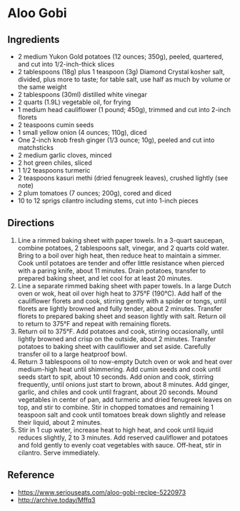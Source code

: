 # Aloo Gobi

## Ingredients

- 2 medium Yukon Gold potatoes (12 ounces; 350g), peeled, quartered, and cut into 1/2-inch-thick slices
- 2 tablespoons (18g) plus 1 teaspoon (3g) Diamond Crystal kosher salt, divided, plus more to taste; for table salt, use half as much by volume or the same weight
- 2 tablespoons (30ml) distilled white vinegar
- 2 quarts (1.9L) vegetable oil, for frying
- 1 medium head cauliflower (1 pound; 450g), trimmed and cut into 2-inch florets
- 2 teaspoons cumin seeds
- 1 small yellow onion (4 ounces; 110g), diced
- One 2-inch knob fresh ginger (1/3 ounce; 10g), peeled and cut into matchsticks
- 2 medium garlic cloves, minced
- 2 hot green chiles, sliced
- 1 1/2 teaspoons turmeric
- 2 teaspoons kasuri methi (dried fenugreek leaves), crushed lightly (see note)
- 2 plum tomatoes (7 ounces; 200g), cored and diced
- 10 to 12 sprigs cilantro including stems, cut into 1-inch pieces

## Directions

1. Line a rimmed baking sheet with paper towels. In a 3-quart saucepan, combine potatoes, 2 tablespoons salt, vinegar, and 2 quarts cold water. Bring to a boil over high heat, then reduce heat to maintain a simmer. Cook until potatoes are tender and offer little resistance when pierced with a paring knife, about 11 minutes. Drain potatoes, transfer to prepared baking sheet, and let cool for at least 20 minutes.
2. Line a separate rimmed baking sheet with paper towels. In a large Dutch oven or wok, heat oil over high heat to 375°F (190°C). Add half of the cauliflower florets and cook, stirring gently with a spider or tongs, until florets are lightly browned and fully tender, about 2 minutes. Transfer florets to prepared baking sheet and season lightly with salt. Return oil to return to 375°F and repeat with remaining florets.
3. Return oil to 375°F. Add potatoes and cook, stirring occasionally, until lightly browned and crisp on the outside, about 2 minutes. Transfer potatoes to baking sheet with cauliflower and set aside. Carefully transfer oil to a large heatproof bowl.
4. Return 3 tablespoons oil to now-empty Dutch oven or wok and heat over medium-high heat until shimmering. Add cumin seeds and cook until seeds start to spit, about 10 seconds. Add onion and cook, stirring frequently, until onions just start to brown, about 8 minutes. Add ginger, garlic, and chiles and cook until fragrant, about 20 seconds. Mound vegetables in center of pan, add turmeric and dried fenugreek leaves on top, and stir to combine. Stir in chopped tomatoes and remaining 1 teaspoon salt and cook until tomatoes break down slightly and release their liquid, about 2 minutes.
5. Stir in 1 cup water, increase heat to high heat, and cook until liquid reduces slightly, 2 to 3 minutes. Add reserved cauliflower and potatoes and fold gently to evenly coat vegetables with sauce. Off-heat, stir in cilantro. Serve immediately.

## Reference

- <https://www.seriouseats.com/aloo-gobi-recipe-5220973>
- <http://archive.today/Mffq3>
